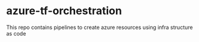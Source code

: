 # azure-tf-orchestration
This repo contains pipelines to create azure resources using infra structure as code
